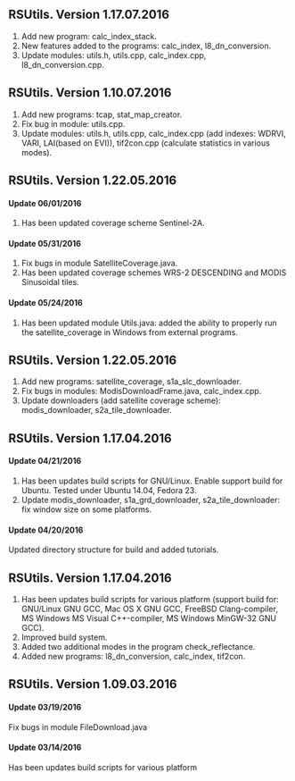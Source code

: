 ## RSUtils. Version 1.17.07.2016

1. Add new program: calc_index_stack.
2. New features added to the programs: calc_index, l8_dn_conversion.
3. Update modules: utils.h, utils.cpp, calc_index.cpp, l8_dn_conversion.cpp.

## RSUtils. Version 1.10.07.2016

1. Add new programs: tcap, stat_map_creator.
2. Fix bug in module: utils.cpp.
3. Update modules: utils.h, utils.cpp, calc_index.cpp (add indexes: WDRVI, VARI, LAI(based on EVI)), tif2con.cpp (calculate statistics in various modes).

## RSUtils. Version 1.22.05.2016

#### Update 06/01/2016

1. Has been updated coverage scheme Sentinel-2A.

#### Update 05/31/2016

1. Fix bugs in module SatelliteCoverage.java.
2. Has been updated coverage schemes WRS-2 DESCENDING and MODIS Sinusoidal tiles.

#### Update 05/24/2016

1. Has been updated module Utils.java: added the ability to properly run the satellite_coverage in Windows from external programs.

## RSUtils. Version 1.22.05.2016

1. Add new programs: satellite_coverage, s1a_slc_downloader.
2. Fix bugs in modules: ModisDownloadFrame.java, calc_index.cpp.
3. Update downloaders (add satellite coverage scheme): modis_downloader, s2a_tile_downloader.

## RSUtils. Version 1.17.04.2016

#### Update 04/21/2016

1. Has been updates build scripts for GNU/Linux. Enable support build for Ubuntu. Tested under Ubuntu 14.04, Fedora 23.
2. Update modis_downloader, s1a_grd_downloader, s2a_tile_downloader: fix window size on some platforms.

#### Update 04/20/2016

Updated directory structure for build and added tutorials.

## RSUtils. Version 1.17.04.2016

1. Has been updates build scripts for various platform (support build for: GNU/Linux GNU GCC, Mac OS X GNU GCC, FreeBSD Clang-compiler, MS Windows MS Visual C++-compiler, MS Windows MinGW-32 GNU GCC).
2. Improved build system.
3. Added two additional modes in the program check_reflectance.
4. Added new programs: l8_dn_conversion, calc_index, tif2con.

## RSUtils. Version 1.09.03.2016

#### Update 03/19/2016

Fix bugs in module FileDownload.java

#### Update 03/14/2016

Has been updates build scripts for various platform
